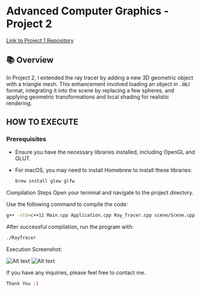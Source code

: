 # Advanced Computer Graphics - Project 2

[Link to Project 1 Repository](https://github.com/jknithin36/compuer_graphics)

## 📚 Overview

In Project 2, I extended the ray tracer by adding a new 3D geometric object with a triangle mesh. This enhancement involved loading an object in `.OBJ` format, integrating it into the scene by replacing a few spheres, and applying geometric transformations and local shading for realistic rendering.

## HOW TO EXECUTE

### Prerequisites

- Ensure you have the necessary libraries installed, including OpenGL and GLUT.
- For macOS, you may need to install Homebrew to install these libraries:

  ```bash
  brew install glew glfw
  ```

Compilation Steps
Open your terminal and navigate to the project directory.

Use the following command to compile the code:

```bash
g++ -std=c++11 Main.cpp Application.cpp Ray_Tracer.cpp scene/Scene.cpp scene/view_plane.cpp util/RayTracingUtil.cpp util/SceneUtil.cpp primitives/MyObject.cpp primitives/Wall.cpp primitives/Triangle.cpp primitives/Sphere.cpp Imageio/Imageio.cpp common/math3d.cpp scene/Light.cpp -o RayTracer -framework OpenGL -framework GLUT -L/opt/homebrew/opt/glfw/lib -I/opt/homebrew/opt/glfw/include -L/opt/homebrew/opt/glew/lib -I/opt/homebrew/opt/glew/include -lglfw -lGLEW -DGL_SILENCE_DEPRECATION
```

After successful compilation, run the program with:

```bash
./RayTracer
```

Execution Screenshot:

![Alt text](./assets/Screenshot%202024-11-08%20at%2011.26.02 AM.png)
![Alt text](./assets/Screenshot%202024-11-08%20at%2011.00.13 AM.png)

If you have any inquiries, please feel free to contact me.

```bash
Thank You :)
```
